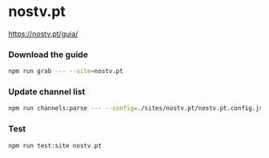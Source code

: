 # nostv.pt

https://nostv.pt/guia/

### Download the guide

```sh
npm run grab --- --site=nostv.pt
```

### Update channel list

```sh
npm run channels:parse --- --config=./sites/nostv.pt/nostv.pt.config.js --output=./sites/nostv.pt/nostv.pt.channels.xml
```

### Test

```sh
npm run test:site nostv.pt
```
